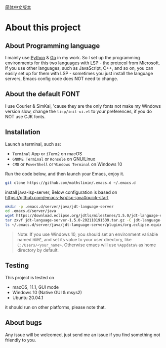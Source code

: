 [简体中文版本](./README.zh_CN.md)

# About this project

## About Programming language

I mainly use [Python](https://www.python.org/) & [Go](https://golang.org/) in my work.  So I set up the programming environments for this two languages with [LSP](https://emacs-lsp.github.io/lsp-mode/) - the protocol from Microsoft.  If you use other languages, such as JavaScript, C++, and so on, you can easily set up for them with LSP - sometimes you just install the language servers, Emacs config code does NOT need to change.

## About the default FONT
I use Courier & SimKai, 'cause they are the only fonts not make my Windows version slow, change the `lisp/init-ui.el` to your preferences, if you do NOT use CJK fonts.

## Installation

Launch a terminal, such as:

- `Terminal` App or `iTerm2` on macOS
- `GNOME Terminal` or `Konsole` on GNU/Linux
- `CMD` or `PowerShell` or `Windows Terminal` on Windows 10

Run the code below, and then launch your Emacs, enjoy it.

```bash
git clone https://github.com/mathslimin/.emacs.d ~/.emacs.d
```

install java-lsp-server, Below configuration is based on https://github.com/emacs-lsp/lsp-java#quick-start
```bash
mkdir -p .emacs.d/server/java/jdt-language-server
cd .emacs.d/server/java
wget https://download.eclipse.org/jdtls/milestones/1.5.0/jdt-language-server-1.5.0-202110191539.tar.gz
tar zxvf jdt-language-server-1.5.0-202110191539.tar.gz -C jdt-language-server
ls ~/.emacs.d/server/java/jdt-language-server/plugins/org.eclipse.equinox.launcher_1.6.400.v20210924-0641.jar
```

> Note: If you use Windows 10,  you should set an environment variable named `HOME`,  and set its value to your user directory,  like `C:/Users/<your_name>`. Otherwise emacs will use `%Appdata%` as home directory by default.

## Testing

This project is tested on

- macOS,  11.1,  GUI mode
- Windows 10 (Native GUI & msys2)
- Ubuntu 20.04.1 

it should run on other platforms, please note that.

## About bugs

Any issue will be welcomed, just send me an issue if you find something not friendly to you.
